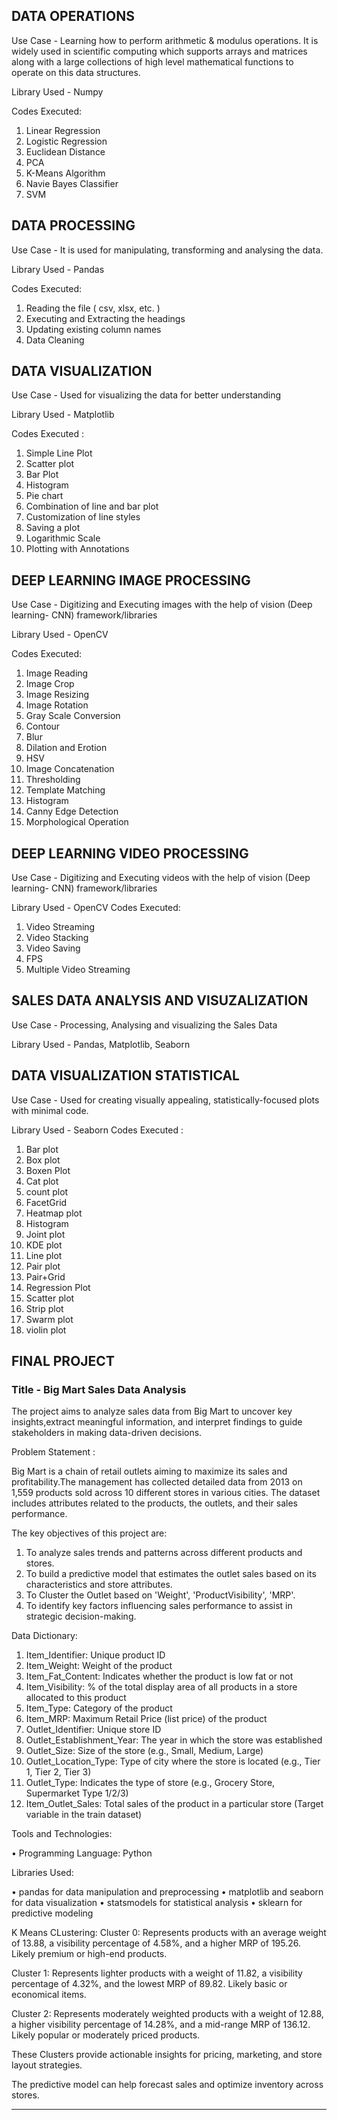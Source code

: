 ## DATA OPERATIONS
Use Case - Learning how to perform arithmetic & modulus operations. It is widely used in scientific computing which supports arrays and matrices along with a large collections of high level mathematical functions to operate on this data structures.

Library Used - Numpy

Codes Executed: 
1. Linear Regression
2. Logistic Regression
3. Euclidean Distance
4. PCA
5. K-Means Algorithm
6. Navie Bayes Classifier
7. SVM

## DATA PROCESSING
Use Case - It is used for manipulating, transforming and analysing the data.

Library Used - Pandas

Codes Executed:
1. Reading the file ( csv, xlsx, etc. )
2. Executing and Extracting the headings
3. Updating existing column names
4. Data Cleaning

## DATA VISUALIZATION
Use Case - Used for visualizing the data for better understanding

Library Used - Matplotlib

Codes Executed :
1. Simple Line Plot
2. Scatter plot
3. Bar Plot
4. Histogram
5. Pie chart
6. Combination of line and bar plot
7. Customization of line styles
8. Saving a plot
9. Logarithmic Scale
10. Plotting with Annotations

## DEEP LEARNING IMAGE PROCESSING
Use Case - Digitizing and Executing images with the help of vision (Deep learning- CNN) framework/libraries

Library Used - OpenCV

Codes Executed:
1. Image Reading
2. Image Crop
3. Image Resizing
4. Image Rotation
5. Gray Scale Conversion
6. Contour
7. Blur
8. Dilation and Erotion
9. HSV
10. Image Concatenation
11. Thresholding
12. Template Matching
13. Histogram
14. Canny Edge Detection
15. Morphological Operation

## DEEP LEARNING VIDEO PROCESSING
Use Case - Digitizing and Executing videos with the help of vision (Deep learning- CNN) framework/libraries

Library Used - OpenCV
Codes Executed:
1. Video Streaming
2. Video Stacking
3. Video Saving
4. FPS
5. Multiple Video Streaming

## SALES DATA ANALYSIS AND VISUZALIZATION
Use Case - Processing, Analysing and visualizing the Sales Data

Library Used - Pandas, Matplotlib, Seaborn

## DATA VISUALIZATION STATISTICAL
Use Case -  Used for creating visually appealing, statistically-focused plots with minimal code.

Library Used -  Seaborn
Codes Executed :
1. Bar plot
2. Box plot
3. Boxen Plot
4. Cat plot
5. count plot
6. FacetGrid
7. Heatmap plot
8. Histogram
9. Joint plot
10. KDE plot
11. Line plot
12. Pair plot
13. Pair+Grid
14. Regression Plot
15. Scatter plot
16. Strip plot
17. Swarm plot
18. violin plot

## FINAL PROJECT

### Title - Big Mart Sales Data Analysis

The project aims to analyze sales data from Big Mart to uncover key insights,extract meaningful information, and interpret findings to guide stakeholders in making data-driven decisions.

Problem Statement :

Big Mart is a chain of retail outlets aiming to maximize its sales and profitability.The management has collected detailed data from 2013 on 1,559 products sold across 10 different stores in various cities. The dataset includes attributes related to the products, the outlets, and their sales performance.

The key objectives of this project are:
1. To analyze sales trends and patterns across different products and stores.
2. To build a predictive model that estimates the outlet sales based on its characteristics and store attributes.
3. To Cluster the Outlet based on 'Weight', 'ProductVisibility', 'MRP'.
4. To identify key factors influencing sales performance to assist in strategic decision-making.

Data Dictionary:
  1. Item_Identifier: Unique product ID
  2. Item_Weight: Weight of the product
  3. Item_Fat_Content: Indicates whether the product is low fat or not
  4. Item_Visibility: % of the total display area of all products in a store allocated to this product
  5. Item_Type: Category of the product
  6. Item_MRP: Maximum Retail Price (list price) of the product
  7. Outlet_Identifier: Unique store ID
  8. Outlet_Establishment_Year: The year in which the store was established
  9. Outlet_Size: Size of the store (e.g., Small, Medium, Large)
  10. Outlet_Location_Type: Type of city where the store is located (e.g., Tier 1, Tier 2, Tier 3)
  11. Outlet_Type: Indicates the type of store (e.g., Grocery Store, Supermarket Type 1/2/3)
  12. Item_Outlet_Sales: Total sales of the product in a particular store (Target variable in the train dataset)

Tools and Technologies:

• Programming Language: Python

Libraries Used:

  •  pandas for data manipulation and preprocessing
  •  matplotlib and seaborn for data visualization
  •  statsmodels for statistical analysis
  •  sklearn for predictive modeling

K Means CLustering:
  Cluster 0: Represents products with an average weight of 13.88, a visibility percentage of 4.58%, and a higher MRP of 195.26. Likely premium or high-end products.

  Cluster 1: Represents lighter products with a weight of 11.82, a visibility percentage of 4.32%, and the lowest MRP of 89.82. Likely basic or economical items.

  Cluster 2: Represents moderately weighted products with a weight of 12.88, a higher visibility percentage of 14.28%, and a mid-range MRP of 136.12. Likely popular or moderately priced products.

These Clusters provide actionable insights for pricing, marketing, and store layout strategies.

The predictive model can help forecast sales and optimize inventory across stores.

-------------------------------------------------------------------------------------------------------------------



